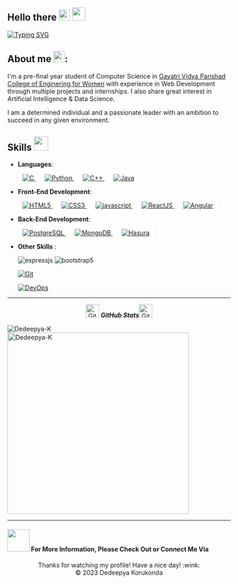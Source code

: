 ## Hello there <img src="https://em-content.zobj.net/source/microsoft-teams/363/waving-hand_1f44b.png" width="25">  <img src="https://media.giphy.com/media/ObNTw8Uzwy6KQ/giphy.gif" width="30px">

[![Typing SVG](https://readme-typing-svg.herokuapp.com?color=%2327B026&size=20&center=true&lines=Welcome+to+my+Github+Profile;I+am+Dedeepya++Korukonda)](https://git.io/typing-svg)
## About me <img src="https://em-content.zobj.net/source/microsoft-teams/363/woman-raising-hand_1f64b-200d-2640-fe0f.png" width="25">:
I'm a pre-final year student of Computer Science in [Gayatri Vidya Parishad College of Enginering for Women](http://www.gvpcew.ac.in/) with experience in Web Development
through multiple projects and internships. I also share great interest in Artificial Intelligence & Data Science. 

I am a determined individual and a passionate leader with an ambition to succeed in any given environment.

<h2> Skills <img src = "https://media2.giphy.com/media/QssGEmpkyEOhBCb7e1/giphy.gif?cid=ecf05e47a0n3gi1bfqntqmob8g9aid1oyj2wr3ds3mg700bl&rid=giphy.gif" width = 32px> </h2>
  
  <p align="center">

    
- **Languages**:

    <a class="skill_tag" style="background-color:white; padding:10px; border-radius:10px" href="https://devdocs.io/c/" target="_blank" >
     <img
         src="https://img.shields.io/badge/C%20-%2300599C.svg?style=for-the-badge&logo=c%2B%2B&logoColor=white"
         alt="C"
     />
    </a>

    <a class="skill_tag" style="background-color:white; padding:10px; border-radius:10px" href="https://www.python.org/doc/" target="_blank" >
     <img
         src="https://img.shields.io/badge/Python%20-%2314354C.svg?style=for-the-badge&logo=python&logoColor=white"
         alt="Python"
     />
    </a>

    <a class="skill_tag" style="background-color:white; padding:10px; border-radius:10px" href="https://isocpp.org/std/the-standard" target="_blank" >
     <img
         src="https://img.shields.io/badge/C++%20-%2300599C.svg?style=for-the-badge&logo=c%2B%2B&logoColor=white"
         alt="C++"
     />
    </a>

    <a class="skill_tag" style="background-color:white; padding:10px; border-radius:10px" href="https://dev.java/" target="_blank" >
     <img
         src="https://img.shields.io/badge/Java-ED8B00?style=for-the-badge&logo=java&logoColor=white"
         alt="Java"
     />
    </a>
    

  
- **Front-End Development**:

  <a class="skill_tag" style="background-color:white; padding:10px; border-radius:10px" href="https://developer.mozilla.org/en-US/docs/Glossary/HTML5" target="_blank" >
     <img
         src="https://img.shields.io/badge/HTML5%20-%23E34F26.svg?style=for-the-badge&logo=html5&logoColor=white"
         alt="HTML5"
     />
  </a>
  
  <a class="skill_tag" style="background-color:white; padding:10px; border-radius:10px" href="https://developer.mozilla.org/en-US/docs/Web/CSS" target="_blank" >
     <img
         src="https://img.shields.io/badge/CSS%20-%231572B6.svg?style=for-the-badge&logo=css3&logoColor=white"
         alt="CSS3"
     />
  </a>

  <a class="skill_tag" style="background-color:white; padding:10px; border-radius:10px" href="https://developer.mozilla.org/en-US/docs/Web/JavaScript" target="_blank" >
     <img
         src="https://img.shields.io/badge/JavaScript%20-%23F7DF1E.svg?style=for-the-badge&logo=javascript&logoColor=black"
         alt="javascript"
     />
  </a> 
  <a class="skill_tag" style="background-color:white; padding:10px; border-radius:10px" href="https://legacy.reactjs.org/docs/getting-started.html" target="_blank" >
     <img
         src="https://img.shields.io/badge/ReactJS-%23FFFFFF.svg?style=for-the-badge&logo=data:image/svg+xml;base64,PHN2ZyB4bWxucz0iaHR0cDovL3d3dy53My5vcmcvMjAwMC9zdmciIHZpZXdCb3g9Ii0xMS41IC0xMC4yMzE3NCAyMyAyMC40NjM0OCI+CiAgPHRpdGxlPlJlYWN0IExvZ288L3RpdGxlPgogIDxjaXJjbGUgY3g9IjAiIGN5PSIwIiByPSIyLjA1IiBmaWxsPSIjNjFkYWZiIi8+CiAgPGcgc3Ryb2tlPSIjNjFkYWZiIiBzdHJva2Utd2lkdGg9IjEiIGZpbGw9Im5vbmUiPgogICAgPGVsbGlwc2Ugcng9IjExIiByeT0iNC4yIi8+CiAgICA8ZWxsaXBzZSByeD0iMTEiIHJ5PSI0LjIiIHRyYW5zZm9ybT0icm90YXRlKDYwKSIvPgogICAgPGVsbGlwc2Ugcng9IjExIiByeT0iNC4yIiB0cmFuc2Zvcm09InJvdGF0ZSgxMjApIi8+CiAgPC9nPgo8L3N2Zz4K&logoColor=blue"
         alt="ReactJS"
     />
  </a> 
  <a class="skill_tag" style="background-color:white; padding:10px; border-radius:10px" href="https://angular.io/docs" target="_blank" >
     <img
         src="https://img.shields.io/badge/Angular%20-%23DD0031.svg?style=for-the-badge&logo=angular&logoColor=white"
         alt="Angular"
     />
  </a> 


- **Back-End Development**:

  <a class="skill_tag" style="background-color:white; padding:10px; border-radius:10px" href="https://www.postgresql.org/docs/" target="_blank" >
     <img
         src="https://img.shields.io/badge/PostgreSQL%20-%23336791.svg?style=for-the-badge&logo=postgresql&logoColor=white"
         alt="PostgreSQL"
     />
  </a> 

  <a class="skill_tag" style="background-color:white; padding:10px; border-radius:10px" href="https://www.mongodb.com/docs/" target="_blank" >
     <img
         src="https://img.shields.io/badge/MongoDB%20-%2347A248.svg?style=for-the-badge&logo=mongodb&logoColor=white"
         alt="MongoDB"
     />
  </a> 
  <a class="skill_tag" style="background-color:white; padding:10px; border-radius:10px" href="https://hasura.io/" target="_blank" >
     <img
         src="https://img.shields.io/badge/Hasura%20-%23ADD8E6.svg?style=for-the-badge&logo=hasura&logoColor=white"
         alt="Hasura"
     />
  </a> 



- **Other Skills** :
  
  <img src = "https://img.shields.io/badge/express.js-%23404d59.svg?style=for-the-badge&logo=express&logoColor=%2361DAFB" alt = "expressjs" />
  <img src = "https://img.shields.io/badge/bootstrap-%23563D7C.svg?style=for-the-badge&logo=bootstrap&logoColor=white" alt = "bootstrap5" />
  
  [![Git](https://img.shields.io/badge/Git%20-%23F05032.svg?style=for-the-badge&logo=git&logoColor=white)](https://git-scm.com/)

  [![DevOps](https://img.shields.io/badge/DevOps%20-%2300C4B4.svg?style=for-the-badge&logo=devops&logoColor=white)](https://en.wikipedia.org/wiki/DevOps)


<hr>
  <p align="center">
 <img src="https://media.giphy.com/media/8UHRm5oY4k4FDxq5QG/giphy.gif" width="30px" alt="GitHub-Status"/>&nbsp;<i><b>GitHub Stats</b></i><img src="https://media.giphy.com/media/8UHRm5oY4k4FDxq5QG/giphy.gif" width="30px" alt="GitHub-Status"/></p>
<p><img align="left" src="https://github-readme-stats.vercel.app/api/top-langs?username=Dedeepya-K&show_icons=true&locale=en&layout=compact" alt="Dedeepya-K" /></p>

<p>&nbsp;<img align="center" src="https://github-readme-stats.vercel.app/api?username=Dedeepya-K&show_icons=true&locale=en" alt="Dedeepya-K" width="410" /></p>

<hr>

#### <img src='https://em-content.zobj.net/source/microsoft-teams/363/handshake_1f91d.png' width="50px" height="50px"> For More Information, Please Check Out or Connect Me Via


<div align="center">
   Thanks for watching my profile! Have a nice day! :wink: <br/>
  &copy; 2023 Dedeepya Korukonda
</div>

  



<!--**Dedeepya-K/Dedeepya-K** is a ✨ _special_ ✨ repository because its `README.md` (this file) appears on your GitHub profile.

Here are some ideas to get you started:

- 🔭 I’m currently working on ...
- 🌱 I’m currently learning ...
- 👯 I’m looking to collaborate on ...
- 🤔 I’m looking for help with ...
- 💬 Ask me about ...
- 📫 How to reach me: ...
- 😄 Pronouns: ...
- ⚡ Fun fact: ...-->


